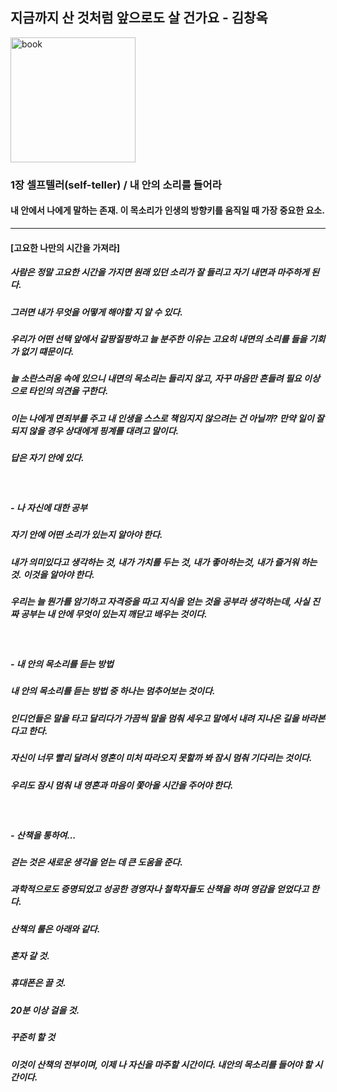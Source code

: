 ## 지금까지 산 것처럼 앞으로도 살 건가요 - 김창옥
<img src="https://image.aladin.co.kr/product/17795/60/cover500/k772534327_2.jpg" width=200 alt="book"></img>
### 1장 셀프텔러(self-teller) / 내 안의 소리를 들어라
#### 내 안에서 나에게 말하는 존재. 이 목소리가 인생의 방향키를 움직일 때 가장 중요한 요소.
***  
#### [고요한 나만의 시간을 가져라]
##### 사람은 정말 고요한 시간을 가지면 원래 있던 소리가 잘 들리고 자기 내면과 마주하게 된다.
##### 그러면 내가 무엇을 어떻게 해야할 지 알 수 있다.
##### 우리가 어떤 선택 앞에서 갈팡질팡하고 늘 분주한 이유는 고요히 내면의 소리를 들을 기회가 없기 떄문이다.
##### 늘 소란스러움 속에 있으니 내면의 목소리는 들리지 않고, 자꾸 마음만 흔들려 필요 이상으로 타인의 의견을 구한다.
##### 이는 나에게 면죄부를 주고 내 인생을 스스로 책임지지 않으려는 건 아닐까? 만약 일이 잘 되지 않을 경우 상대에게 핑계를 대려고 말이다.
##### 답은 자기 안에 있다.
<br><h5>- 나 자신에 대한 공부</h5>
##### 자기 안에 어떤 소리가 있는지 알아야 한다.
##### 내가 의미있다고 생각하는 것, 내가 가치를 두는 것, 내가 좋아하는것, 내가 즐거워 하는것. 이것을 알아야 한다.
##### 우리는 늘 뭔가를 암기하고 자격증을 따고 지식을 얻는 것을 공부라 생각하는데, 사실 진짜 공부는 내 안에 무엇이 있는지 깨닫고 배우는 것이다.
<br><h5>- 내 안의 목소리를 듣는 방법</h5>
##### 내 안의 목소리를 듣는 방법 중 하나는 멈추어보는 것이다.
##### 인디언들은 말을 타고 달리다가 가끔씩 말을 멈춰 세우고 말에서 내려 지나온 길을 바라본다고 한다.
##### 자신이 너무 빨리 달려서 영혼이 미처 따라오지 못할까 봐 잠시 멈춰 기다리는 것이다.
##### 우리도 잠시 멈춰 내 영혼과 마음이 쫓아올 시간을 주어야 한다.
<br><h5>- 산책을 통하여...</h5>
##### 걷는 것은 새로운 생각을 얻는 데 큰 도움을 준다.
##### 과학적으로도 증명되었고 성공한 경영자나 철학자들도 산책을 하며 영감을 얻었다고 한다.
##### 산책의 룰은 아래와 같다.
##### 혼자 갈 것.
##### 휴대폰은 끌 것.
##### 20분 이상 걸을 것.
##### 꾸준히 할 것
##### 이것이 산책의 전부이며, 이제 나 자신을 마주할 시간이다. 내안의 목소리를 들어야 할 시간이다.
